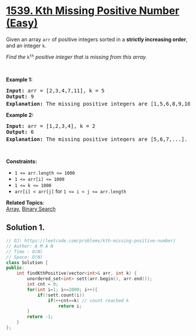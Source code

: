 # [1539. Kth Missing Positive Number (Easy)](https://leetcode.com/problems/kth-missing-positive-number/)

<p>Given an array <code>arr</code>&nbsp;of positive integers&nbsp;sorted in a <strong>strictly increasing order</strong>, and an integer <code><font face="monospace">k</font></code>.</p>

<p><em>Find the </em><font face="monospace"><code>k<sup>th</sup></code></font><em>&nbsp;positive integer that is missing from this array.</em></p>

<p>&nbsp;</p>
<p><strong>Example 1:</strong></p>

<pre><strong>Input:</strong> arr = [2,3,4,7,11], k = 5
<strong>Output:</strong> 9
<strong>Explanation: </strong>The missing positive integers are [1,5,6,8,9,10,12,13,...]. The 5<sup>th</sup>&nbsp;missing positive integer is 9.
</pre>

<p><strong>Example 2:</strong></p>

<pre><strong>Input:</strong> arr = [1,2,3,4], k = 2
<strong>Output:</strong> 6
<strong>Explanation: </strong>The missing positive integers are [5,6,7,...]. The 2<sup>nd</sup> missing positive integer is 6.
</pre>

<p>&nbsp;</p>
<p><strong>Constraints:</strong></p>

<ul>
	<li><code>1 &lt;= arr.length &lt;= 1000</code></li>
	<li><code>1 &lt;= arr[i] &lt;= 1000</code></li>
	<li><code>1 &lt;= k &lt;= 1000</code></li>
	<li><code>arr[i] &lt; arr[j]</code> for <code>1 &lt;= i &lt; j &lt;= arr.length</code></li>
</ul>


**Related Topics**:  
[Array](https://leetcode.com/tag/array/), [Binary Search](https://leetcode.com/tag/binary-search/)

## Solution 1.

```cpp
// OJ: https://leetcode.com/problems/kth-missing-positive-number/
// Author: A M A N
// Time : O(N)
// Space: O(N)
class Solution {
public:
    int findKthPositive(vector<int>& arr, int k) {
        unordered_set<int> sett(arr.begin(), arr.end());
        int cnt = 0;
        for(int i=1; i<=2000; i++){
            if(!sett.count(i))
                if(++cnt==k) // count reached k
                    return i;
        }
        return -1;
    }
};
```